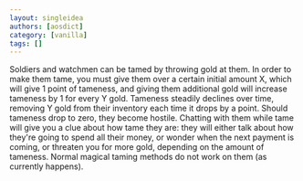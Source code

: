 ```yaml
---
layout: singleidea
authors: [aosdict]
category: [vanilla]
tags: []
---
```

Soldiers and watchmen can be tamed by throwing gold at them. In order to make them tame, you must give them over a certain initial amount X, which will give 1 point of tameness, and giving them additional gold will increase tameness by 1 for every Y gold. Tameness steadily declines over time, removing Y gold from their inventory each time it drops by a point. Should tameness drop to zero, they become hostile. Chatting with them while tame will give you a clue about how tame they are: they will either talk about how they're going to spend all their money, or wonder when the next payment is coming, or threaten you for more gold, depending on the amount of tameness. Normal magical taming methods do not work on them (as currently happens).
